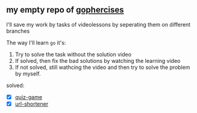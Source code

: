 ## my empty repo of [gophercises](https://gophercises.com/)

I'll save my work by tasks of videolessons by seperating them on different branches

The way I'll learn `go` it's:
1. Try to solve the task without the solution video
2. If solved, then fix the bad solutions by watching the learning video
3. If not solved, still wathcing the video and then try to solve the problem by myself.

solved:
- [x] [quiz-game](https://github.com/wennerryle/gophercises/tree/quiz-game)
- [x] [url-shortener](https://github.com/wennerryle/gophercises/tree/url-shortener)